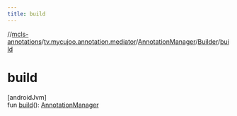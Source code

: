 ```yaml
---
title: build
---
```

//[mcls-annotations](../../../../index.html)/[tv.mycujoo.annotation.mediator](../../index.html)/[AnnotationManager](../index.html)/[Builder](index.html)/[build](build.html)



# build



[androidJvm]\
fun [build](build.html)(): [AnnotationManager](../index.html)




